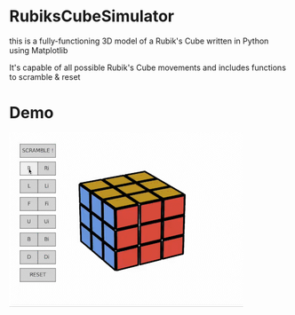 # RubiksCubeSimulator

this is a fully-functioning 3D model of a Rubik's Cube written in Python using Matplotlib

It's capable of all possible Rubik's Cube movements and includes functions to scramble & reset

# Demo

![](https://github.com/c-w-a/RubiksCubeSimulator/blob/main/rubikscube.gif)
